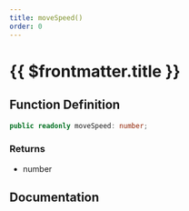 ```yaml
---
title: moveSpeed()
order: 0
---
```


# {{ $frontmatter.title }}

## Function Definition

```ts
public readonly moveSpeed: number;
```

### Returns

* number

## Documentation

<!--@include: ./parts/moveSpeed.md-->
